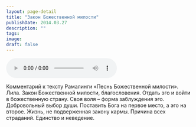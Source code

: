```yaml
---
layout: page-detail
title: "Закон Божественной милости"
publishDate: 2014.03.27
description: ""
tags:
image:
draft: false
---
```


<audio title="2014.03.27 - Закон Божественной милости.mp3" src="/upload/iblock/b56/b56edd69d8bd81de16b9d71a6988bb4f.mp3" controls=""></audio>

 Комментарий к тексту Рамалинги «Песнь Божественной милости». Лила. Закон Божественной милости, благословения. Отдать эго и войти в божественную страну. Своя воля – форма заблуждения эго. Добровольный выбор души. Поставить Бога на первое место, а эго на второе. Жизнь, не подверженная закону кармы. Причина всех страданий. Единство и неведение. 

  
